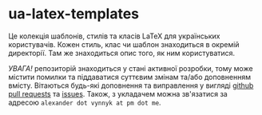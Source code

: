 # ua-latex-templates

Це колекція шаблонів, стилів та класів LaTeX для українських користувачів. Кожен стиль, клас чи шаблон знаходиться в окремій директорії. Там же знаходиться опис того, як ним користуватися. 

_УВАГА!_ репозиторій знаходиться у стані активної розробки, тому може містити помилки та піддаватися суттєвим змінам та/або доповненням вмісту. Вітаються будь-які доповнення та виправлення у вигляді [github pull requests](https://docs.github.com/en/github/collaborating-with-issues-and-pull-requests/about-pull-requests) та [issues](https://github.com/cosmonaut-ok/ua-latex-templates/issues). Також, з укладачем можна зв'язатися за адресою `alexander dot vynnyk at pm dot me`.
